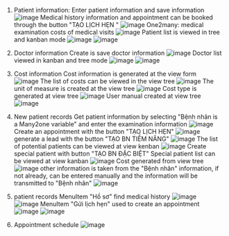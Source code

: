 1. Patient information:
   Enter patient information and save information
   ![image](https://github.com/LeTangDan/Hospital_Odoo_16/assets/137615576/b9053b6f-3d27-4038-88a0-9b5dd9a1a166)
   Medical history information and appointment can be booked through the button "TẠO LỊCH HẸN "
   ![image](https://github.com/LeTangDan/Hospital_Odoo_16/assets/137615576/e5deac97-d1d0-4197-8e06-57fcda5a61e1)
   One2many: medical examination costs of medical visits
   ![image](https://github.com/LeTangDan/Hospital_Odoo_16/assets/137615576/559ffd35-75d4-4b6e-bb49-7edf12a69017)
   Patient list is viewed in tree and kanban mode
   ![image](https://github.com/LeTangDan/Hospital_Odoo_16/assets/137615576/654cf011-2d13-4424-b019-fa7adbab02e3)
   ![image](https://github.com/LeTangDan/Hospital_Odoo_16/assets/137615576/71601b12-40f8-4116-aab1-c4a3f684299c)

2. Doctor information
   Create is save doctor information
   ![image](https://github.com/LeTangDan/Hospital_Odoo_16/assets/137615576/75b95b37-9ea1-4a4e-a6db-f5d73b1a028b)
   Doctor list viewed in kanban and tree mode
   ![image](https://github.com/LeTangDan/Hospital_Odoo_16/assets/137615576/fd3eae56-ee50-4a5b-96cd-baa39a3f6b12)
   ![image](https://github.com/LeTangDan/Hospital_Odoo_16/assets/137615576/ca42a616-5f54-4b34-9965-21b26db82066)

3. Cost information
   Cost information is generated at the view form
   ![image](https://github.com/LeTangDan/Hospital_Odoo_16/assets/137615576/b73ad112-d18d-4338-933c-779c75e678e8)
   The list of costs can be viewed in the view tree
   ![image](https://github.com/LeTangDan/Hospital_Odoo_16/assets/137615576/621e00b6-82f5-462d-8924-cdbc7ef4a57f)
   The unit of measure is created at the view tree
   ![image](https://github.com/LeTangDan/Hospital_Odoo_16/assets/137615576/aa847649-ac42-4746-8013-564c00475d38)
   Cost type is generated at view tree
   ![image](https://github.com/LeTangDan/Hospital_Odoo_16/assets/137615576/ce1eabee-08ae-4d44-a47d-7dc51b4023f4)
   User manual created at view tree
   ![image](https://github.com/LeTangDan/Hospital_Odoo_16/assets/137615576/8bb140e2-315d-467c-a1fe-7b856f2c25a9)

4. New patient records
   Get patient information by selecting "Bệnh nhân is a Many2one variable" and enter the examination information
   ![image](https://github.com/LeTangDan/Hospital_Odoo_16/assets/137615576/9c3faf23-a453-4a6c-ba5d-5d6caecb7216)
   Create an appointment with the button "TẠO LỊCH HẸN"
   ![image](https://github.com/LeTangDan/Hospital_Odoo_16/assets/137615576/01096346-1060-4764-ad67-3c6b27f785ad)
   generate a lead with the button "TẠO BN TIỀM NĂNG"
   ![image](https://github.com/LeTangDan/Hospital_Odoo_16/assets/137615576/c7d8b351-903a-43d1-bdde-d731ba58d108)
   The list of potential patients can be viewed at view kenban
   ![image](https://github.com/LeTangDan/Hospital_Odoo_16/assets/137615576/ab2c950f-872f-4c22-91fa-e849aed8b3a1)
   Create special patient with button "TẠO BN ĐẶC BIỆT"
   Special patient list can be viewed at view kanban
   ![image](https://github.com/LeTangDan/Hospital_Odoo_16/assets/137615576/2edc21d5-b635-4328-baf4-f8057b3efe45)
   Cost generated from view tree
   ![image](https://github.com/LeTangDan/Hospital_Odoo_16/assets/137615576/8ed5e01f-e26b-4a14-a41f-cfe3b7f597d6)
   other information is taken from the "Bệnh nhân" information, if not already, can be entered manually and the information will be transmitted to "Bệnh nhân"
   ![image](https://github.com/LeTangDan/Hospital_Odoo_16/assets/137615576/981eb899-0f26-4733-aab7-cb5645602ad5)

5. patient records
   MenuItem "Hồ sơ" find medical history
   ![image](https://github.com/LeTangDan/Hospital_Odoo_16/assets/137615576/f6888e57-0f09-4689-96c7-6f92f789b9cc)
   ![image](https://github.com/LeTangDan/Hospital_Odoo_16/assets/137615576/53e1f28b-358e-490a-ae8c-ebf269c8a542)
   MenuItem "Gửi lịch hẹn" used to create an appointment
   ![image](https://github.com/LeTangDan/Hospital_Odoo_16/assets/137615576/ce583319-3c96-4663-b50d-5934131e6d63)
   ![image](https://github.com/LeTangDan/Hospital_Odoo_16/assets/137615576/766e54a0-d7bd-403c-af46-d261933b579d)
6. Appointment schedule
   ![image](https://github.com/LeTangDan/Hospital_Odoo_16/assets/137615576/b3fe303e-ea93-4211-ad10-23e51db7ecc2)





   

   

   






   



